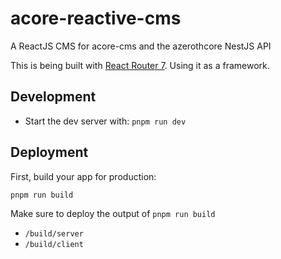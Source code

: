 # acore-reactive-cms
A ReactJS CMS for acore-cms and the azerothcore NestJS API

This is being built with [React Router 7](https://reactrouter.com/home). Using it as a framework.

## Development

- Start the dev server with: `pnpm run dev`

## Deployment

First, build your app for production:

```sh
pnpm run build
```

Make sure to deploy the output of `pnpm run build`

- `/build/server`
- `/build/client`
